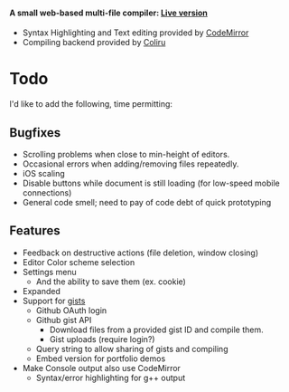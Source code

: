 #### A small web-based multi-file compiler: [Live version](http://compile.johannesmp.com/)

- Syntax Highlighting and Text editing provided by [CodeMirror](http://codemirror.net/)
- Compiling backend provided by [Coliru](coliru.stacked-crooked.com)


# Todo

I'd like to add the following, time permitting:

## Bugfixes
- Scrolling problems when close to min-height of editors.
- Occasional errors when adding/removing files repeatedly.
- iOS scaling
- Disable buttons while document is still loading (for low-speed mobile connections)
- General code smell; need to pay of code debt of quick prototyping


## Features
- Feedback on destructive actions (file deletion, window closing)
- Editor Color scheme selection
- Settings menu
    - And the ability to save them (ex. cookie)
- Expanded 
- Support for [gists](gist.github.com)
    - Github OAuth login
    - Github gist API
         - Download files from a provided gist ID and compile them.
         - Gist uploads (require login?)
    - Query string to allow sharing of gists and compiling
    - Embed version for portfolio demos
- Make Console output also use CodeMirror
    - Syntax/error highlighting for g++ output
